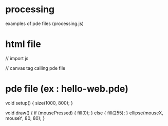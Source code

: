 # processing
examples of pde files (processing.js)


# html file
// import js
<script src="processing.js"></script>
// canvas tag calling pde file
<canvas data-processing-sources="hello-web.pde"></canvas>

# pde file (ex : hello-web.pde)
void setup() {
  size(1000, 800);
}

void draw() {
  if (mousePressed) {
    fill(0);
  } else {
    fill(255);
  }
  ellipse(mouseX, mouseY, 80, 80);
}
